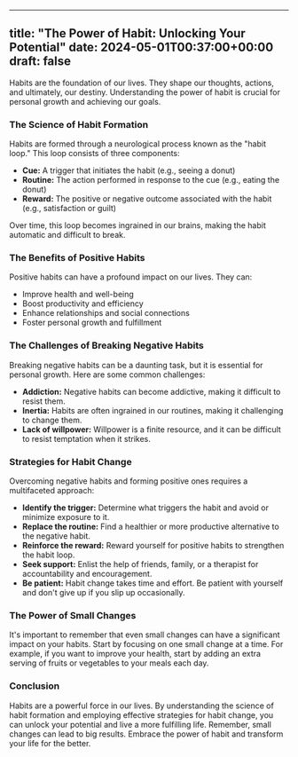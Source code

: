 
---
title: "The Power of Habit: Unlocking Your Potential"
date: 2024-05-01T00:37:00+00:00
draft: false
---

Habits are the foundation of our lives. They shape our thoughts, actions, and ultimately, our destiny. Understanding the power of habit is crucial for personal growth and achieving our goals.

### The Science of Habit Formation

Habits are formed through a neurological process known as the "habit loop." This loop consists of three components:

- **Cue:** A trigger that initiates the habit (e.g., seeing a donut)
- **Routine:** The action performed in response to the cue (e.g., eating the donut)
- **Reward:** The positive or negative outcome associated with the habit (e.g., satisfaction or guilt)

Over time, this loop becomes ingrained in our brains, making the habit automatic and difficult to break.

### The Benefits of Positive Habits

Positive habits can have a profound impact on our lives. They can:

- Improve health and well-being
- Boost productivity and efficiency
- Enhance relationships and social connections
- Foster personal growth and fulfillment

### The Challenges of Breaking Negative Habits

Breaking negative habits can be a daunting task, but it is essential for personal growth. Here are some common challenges:

- **Addiction:** Negative habits can become addictive, making it difficult to resist them.
- **Inertia:** Habits are often ingrained in our routines, making it challenging to change them.
- **Lack of willpower:** Willpower is a finite resource, and it can be difficult to resist temptation when it strikes.

### Strategies for Habit Change

Overcoming negative habits and forming positive ones requires a multifaceted approach:

- **Identify the trigger:** Determine what triggers the habit and avoid or minimize exposure to it.
- **Replace the routine:** Find a healthier or more productive alternative to the negative habit.
- **Reinforce the reward:** Reward yourself for positive habits to strengthen the habit loop.
- **Seek support:** Enlist the help of friends, family, or a therapist for accountability and encouragement.
- **Be patient:** Habit change takes time and effort. Be patient with yourself and don't give up if you slip up occasionally.

### The Power of Small Changes

It's important to remember that even small changes can have a significant impact on your habits. Start by focusing on one small change at a time. For example, if you want to improve your health, start by adding an extra serving of fruits or vegetables to your meals each day.

### Conclusion

Habits are a powerful force in our lives. By understanding the science of habit formation and employing effective strategies for habit change, you can unlock your potential and live a more fulfilling life. Remember, small changes can lead to big results. Embrace the power of habit and transform your life for the better.